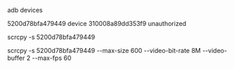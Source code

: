 adb devices

5200d78bfa479449 device
310008a89dd353f9 unauthorized

scrcpy -s 5200d78bfa479449

scrcpy -s 5200d78bfa479449 --max-size 600 --video-bit-rate 8M --video-buffer 2 --max-fps 60